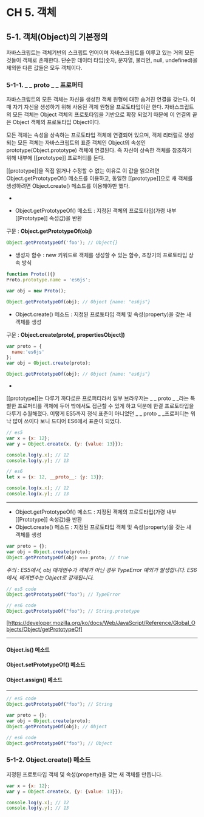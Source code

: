 # CH 5. 객체

## 5-1. 객체(Object)의 기본정의

자바스크립트는 객체기반의 스크립트 언어이며 자바스크립트를 이루고 있는 거의 모든 것들이 객체로 존재한다.
단순한 데이터 타입(숫자, 문자열, 불리언, null, undefined)을 제외한 다른 값들은 모두 객체이다.

### 5-1-1. _ _ proto _ _ 프로퍼티

자바스크립트의 모든 객체는 자신을 생성한 객체 원형에 대한 숨겨진 연결을 갖는다. 이때 자기 자신을 생성하기 위해 사용된 객체 원형을 프로토타입이란 한다.
자바스크립트의 모든 객체는 Object 객체의 프로토타입을 기반으로 확장 되었기 때문에 이 연결의 끝은 Object 객체의 프로토타입 Object이다.

모든 객체는 속성을 상속하는 프로토타입 객체에 연결되어 있으며, 객체 리터럴로 생성되는 모든 객체는 자바스크립트의 표준 객체인 Object의 속성인 prototype(Object.prototype) 객체에 연결된다. 즉 자신이 상속한 객체를 참조하기 위해 내부에 [[prototype]] 프로퍼티를 둔다.

[[prototype]]을 직접 읽거나 수정할 수 없는 이유로 이 값을 읽으려면 Object.getPrototypeOf() 메소드를 이용하고,
동일한 [[prototype]]으로 새 객체를 생성하려면 Object.create() 메소드를 이용해야만 했다.

-

* Object.getPrototypeOf() 메소드 : 지정된 객체의 프로토타입(가령 내부 [[Prototype]] 속성값)을 반환

구문 : __Object.getPrototypeOf(obj)__
```js
Object.getPrototypeOf('foo'); // Object{}
```

* 생성자 함수 : new 키워드로 객체를 생성할 수 있는 함수, 초창기의 프로토타입 상속 방식
```js
function Proto(){}
Proto.prototype.name = 'es6js';

var obj = new Proto();

Object.getPrototypeOf(obj); // Object {name: "es6js"}
```

* Object.create() 메소드 : 지정된 프로토타입 객체 및 속성(property)을 갖는 새 객체를 생성

구문 : __Object.create(proto[, propertiesObject])__
```js
var proto = {
  name:'es6js'
};
var obj = Object.create(proto);

Object.getPrototypeOf(obj); // Object {name: "es6js"}
```

-










[[prototype]]는 다루기 까다로운 프로퍼티라서 일부 브라우저는 _ _ proto _ _라는 특별한 프로퍼티를 객체에 두어 밖에서도 접근할 수 있게 하고 덕분에 한결 프로토타입을 다루기 수월해졌다. 이렇게 ES5까지 정식 표준이 아니었던 _ _ proto _ _프로퍼티는 워낙 많이 쓰이다 보니 드디어 ES6에서 표준이 되었다.

```js
// es5
var x = {x: 12};
var y = Object.create(x, {y: {value: 13}});

console.log(y.x); // 12
console.log(y.y); // 13
```

```js
// es6
let x = {x: 12, __proto__: {y: 13}};

console.log(x.x); // 12
console.log(x.y); // 13
```

---

- Object.getPrototypeOf() 메소드 : 지정된 객체의 프로토타입(가령 내부 [[Prototype]] 속성값)을 반환
- Object.create() 메소드 : 지정된 프로토타입 객체 및 속성(property)을 갖는 새 객체를 생성

```js
var proto = {};
var obj = Object.create(proto);
Object.getPrototypeOf(obj) === proto; // true
```

*주의 : ES5에서, obj 매개변수가 객체가 아닌 경우 TypeError 예외가 발생합니다. ES6에서, 매개변수는 Object로 강제됩니다.*

```js
// es5 code
Object.getPrototypeOf("foo"); // TypeError

// es6 code
Object.getPrototypeOf("foo"); // String.prototype
```

[https://developer.mozilla.org/ko/docs/Web/JavaScript/Reference/Global_Objects/Object/getPrototypeOf]

___

#### Object.is() 메소드

#### Object.setPrototypeOf() 메소드

#### Object.assign() 메소드

--------------



```js
// es5 code
Object.getPrototypeOf("foo"); // String

var proto = {};
var obj = Object.create(proto);
Object.getPrototypeOf(obj); // Object

// es6 code
Object.getPrototypeOf("foo"); // Object
```



### 5-1-2. Object.create() 메소드
지정된 프로토타입 객체 및 속성(property)을 갖는 새 객체를 만듭니다.

```js
var x = {x: 12};
var y = Object.create(x, {y: {value: 13}});

console.log(y.x); // 12
console.log(y.y); // 13
```
